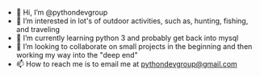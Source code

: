 - 👋 Hi, I’m @pythondevgroup
- 👀 I’m interested in lot's of outdoor activities, such as, hunting, fishing, and traveling
- 🌱 I’m currently learning python 3 and probably get back into mysql
- 💞️ I’m looking to collaborate on small projects in the beginning and then working my way into the "deep end"
- 📫 How to reach me is to email me at pythondevgroup@gmail.com

<!---
pythondevgroup/pythondevgroup is a ✨ special ✨ repository because its `README.md` (this file) appears on your GitHub profile.
You can click the Preview link to take a look at your changes.
--->
